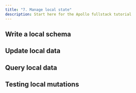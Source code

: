 ```yaml
---
title: "7. Manage local state"
description: Start here for the Apollo fullstack tutorial
---
```


<h2 id="local-schema">Write a local schema</h2>

<h2 id="local-mutation">Update local data</h2>

<h2 id="local-query">Query local data</h2>

<h2 id="testing">Testing local mutations</h2>
